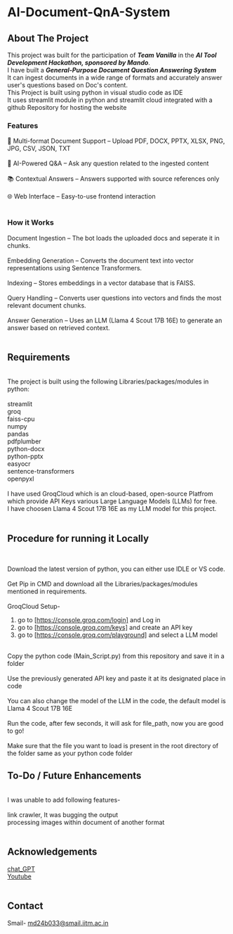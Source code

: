 # AI-Document-QnA-System

## About The Project

This project was built for the participation of ***Team Vanilla*** in the ***AI Tool Development Hackathon, sponsored by Mando***.<br>
I have built a ***General-Purpose Document Question Answering System***<br>
It can ingest documents in a wide range of formats and accurately answer user's questions based on Doc's content.<br>
This Project is built using python in visual studio code as IDE<br>
It uses streamlit module in python and streamlit cloud integrated with a github Repository for hosting the website<br>

### Features

📄 Multi-format Document Support – Upload PDF, DOCX, PPTX, XLSX, PNG, JPG, CSV, JSON, TXT <br>
<br>
🤖 AI-Powered Q&A – Ask any question related to the ingested content <br>
<br>
📚 Contextual Answers – Answers supported with source references only <br>
<br>
🌐 Web Interface – Easy-to-use frontend interaction <br>
<br>

### How it Works

Document Ingestion – The bot loads the uploaded docs and seperate it in chunks.<br>
<br>
Embedding Generation – Converts the document text into vector representations using Sentence Transformers.<br>
<br>
Indexing – Stores embeddings in a vector database that is FAISS.<br>
<br>
Query Handling – Converts user questions into vectors and finds the most relevant document chunks.<br>
<br>
Answer Generation – Uses an LLM (Llama 4 Scout 17B 16E) to generate an answer based on retrieved context.<br>
<br>

## Requirements
<br>
The project is built using the following Libraries/packages/modules in python:
<br>
<br>
streamlit<br>
groq<br>
faiss-cpu<br>
numpy<br>
pandas<br>
pdfplumber<br>
python-docx<br>
python-pptx<br>
easyocr<br>
sentence-transformers<br>
openpyxl<br>
<br>
I have used GroqCloud which is an cloud-based, open-source Platfrom which provide API Keys various Large Language Models (LLMs) for free.<br>
I have choosen Llama 4 Scout 17B 16E as my LLM model for this project.<br>
<br>

## Procedure for running it Locally
<br>

Download the latest version of python, you can either use IDLE or VS code.<br>
<br>
Get Pip in CMD and download all the Libraries/packages/modules mentioned in requirements.<br>
<br>
GroqCloud Setup-<br>
   1) go to [https://console.groq.com/login] and Log in<br>
   2) go to [https://console.groq.com/keys] and create an API key<br>
   3) go to [https://console.groq.com/playground] and select a LLM model<br>
<br>
Copy the python code (Main_Script.py) from this repository and save it in a folder<br>
<br>
Use the previously generated API key and paste it at its designated place in code<br>
<br>
You can also change the model of the LLM in the code, the default model is Llama 4 Scout 17B 16E<br>
<br>
Run the code, after few seconds, it will ask for file_path, now you are good to go!<br>
<br>
Make sure that the file you want to load is present in the root directory of the folder same as your python code folder<br>

   
## To-Do / Future Enhancements
<br>
I was unable to add following features-<br>
<br>
link crawler, It was bugging the output<br>
processing images within document of another format<br>
<br>

## Acknowledgements 
[chat_GPT](https://chatgpt.com/)<br>
[Youtube](https://www.youtube.com/)<br>
<br>
## Contact
Smail- md24b033@smail.iitm.ac.in

